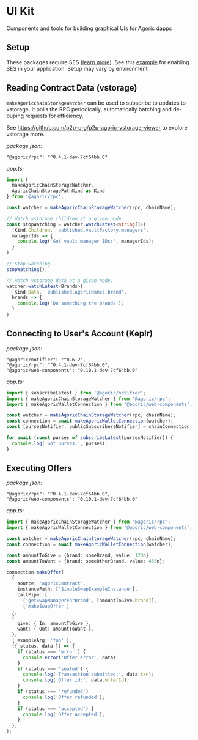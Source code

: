 # UI Kit
Components and tools for building graphical UIs for Agoric dapps

## Setup

These packages require SES ([learn more](https://github.com/endojs/endo/tree/master/packages/ses)).
See this [example](https://github.com/Agoric/dapp-inter/blob/main/src/main.tsx#L1) for enabling SES in your application.
Setup may vary by environment.

## Reading Contract Data (vstorage)

`makeAgoricChainStorageWatcher` can be used to subscribe to updates to vstorage.
It polls the RPC periodically, automatically batching and de-duping requests for efficiency.

See https://github.com/p2p-org/p2p-agoric-vstorage-viewer to explore vstorage more.

*package.json:*
```
"@agoric/rpc": "^0.4.1-dev-7cf64bb.0"
```


*app.ts:*
```ts
import {
  makeAgoricChainStorageWatcher,
  AgoricChainStoragePathKind as Kind
} from '@agoric/rpc';

const watcher = makeAgoricChainStorageWatcher(rpc, chainName);

// Watch vstorage children at a given node.
const stopWatching = watcher.watchLatest<string[]>(
  [Kind.Children, 'published.vaultFactory.managers',
  managerIds => {
    console.log('Got vault manager IDs:', managerIds);
  }
)

// Stop watching.
stopWatching();

// Watch vstorage data at a given node.
watcher.watchLatest<Brands>(
  [Kind.Data, 'published.agoricNames.brand',
  brands => {
    console.log('Do something the brands');
  }
)
```

## Connecting to User's Account (Keplr)

*package.json:*
```
"@agoric/notifier": "^0.6.2",
"@agoric/rpc": "^0.4.1-dev-7cf64bb.0",
"@agoric/web-components": "0.10.1-dev-7cf64bb.0"
```

*app.ts:*
```ts
import { subscribeLatest } from '@agoric/notifier';
import { makeAgoricChainStorageWatcher } from '@agoric/rpc';
import { makeAgoricWalletConnection } from '@agoric/web-components';

const watcher = makeAgoricChainStorageWatcher(rpc, chainName);
const connection = await makeAgoricWalletConnection(watcher);
const [pursesNotifier, publicSubscribersNotifier] = chainConnection;

for await (const purses of subscribeLatest(pursesNotifier)) {
  console.log('Got purses:', purses);
}
```

## Executing Offers

*package.json:*
```
"@agoric/rpc": "^0.4.1-dev-7cf64bb.0",
"@agoric/web-components": "0.10.1-dev-7cf64bb.0"
```

*app.ts:*
```ts
import { makeAgoricChainStorageWatcher } from '@agoric/rpc';
import { makeAgoricWalletConnection } from '@agoric/web-components';

const watcher = makeAgoricChainStorageWatcher(rpc, chainName);
const connection = await makeAgoricWalletConnection(watcher);

const amountToGive = {brand: someBrand, value: 123n};
const amountToWant = {brand: someOtherBrand, value: 456n};

connection.makeOffer(
  {
    source: 'agoricContract',
    instancePath: ['SimpleSwapExampleInstance'],
    callPipe: [
      ['getSwapManagerForBrand', [amountToGive.brand]],
      ['makeSwapOffer']
  },
  {
    give: { In: amountToGive },
    want: { Out: amountToWant },
  },
  { exampleArg: 'foo' },
  ({ status, data }) => {
    if (status === 'error') {
      console.error('Offer error', data);
    }
    if (status === 'seated') {
      console.log('Transaction submitted:', data.txn);
      console.log('Offer id:', data.offerId);
    }
    if (status === 'refunded')
      console.log('Offer refunded');
    }
    if (status === 'accepted') {
      console.log('Offer accepted');
    }
  },
);
```



